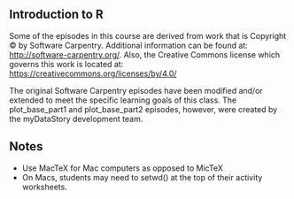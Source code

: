 ## Introduction to R

  Some of the episodes in this course are derived from work that is Copyright © by Software Carpentry.  Additional information can be
  found at: http://software-carpentry.org/.  Also, the Creative Commons license which governs this work is located at:
  https://creativecommons.org/licenses/by/4.0/
  
  The original Software Carpentry episodes have been modified and/or extended to meet the specific learning goals of this class.  The 
  plot_base_part1 and plot_base_part2 episodes, however, were created by the myDataStory development team.

## Notes
- Use MacTeX for Mac computers as opposed to MicTeX
- On Macs, students may need to setwd() at the top of their activity worksheets.
